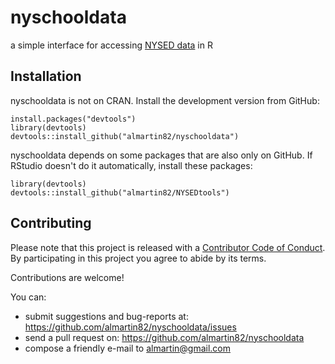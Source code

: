 # nyschooldata
a simple interface for accessing [NYSED data](https://data.nysed.gov/index.php) in R

## Installation

nyschooldata is not on CRAN.  Install the development version from GitHub:

```{r, eval = FALSE}
install.packages("devtools")
library(devtools)
devtools::install_github("almartin82/nyschooldata")
```

nyschooldata depends on some packages that are also only on GitHub.  If RStudio doesn't do it automatically, install these packages:

```{r, eval = FALSE}
library(devtools)
devtools::install_github("almartin82/NYSEDtools")
```

## Contributing

Please note that this project is released with a [Contributor Code of Conduct](CONDUCT.md). By participating in this project you agree to abide by its terms.

Contributions are welcome!

You can:

- submit suggestions and bug-reports at: https://github.com/almartin82/nyschooldata/issues
- send a pull request on: https://github.com/almartin82/nyschooldata
- compose a friendly e-mail to almartin@gmail.com
